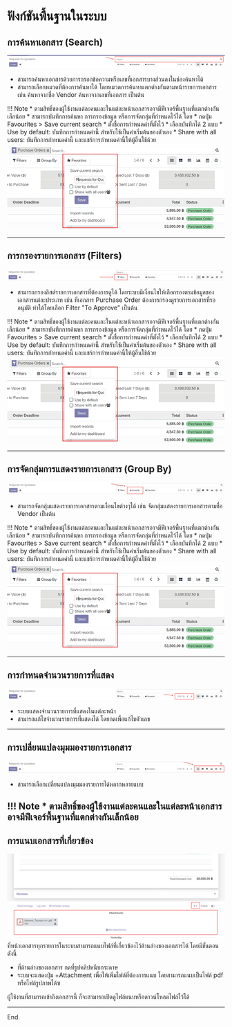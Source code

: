 # ฟังก์ชันพื้นฐานในระบบ

## การค้นหาเอกสาร (Search)

![](img/search_1.png)

* สามารถค้นหาเอกสารด้วยการกรอกข้อความหรือเลขที่เอกสารบางส่วนลงในช่องค้นหาได้
* สามารถเลือกหมวดที่ต้องการค้นหาได้ โดยหมวดการค้นหาแตกต่างกันตามหน้ารายการเอกสาร เช่น ค้นหาจากชื่อ Vendor ค้นหาจากเลขที่เอกสาร เป็นต้น

!!! Note
    * ตามสิทธิ์ของผู้ใช้งานแต่ละคนและในแต่ละหน้าเอกสารอาจมีฟีเจอร์พื้นฐานที่แตกต่างกันเล็กน้อย
    * สามารถบันทึกการค้นหา การกรองข้อมูล หรือการจัดกลุ่มที่กำหนดไว้ได้ โดย
        * กดปุ่ม Favourites > Save current search 
        * ตั้งชื่อการกำหนดค่าที่ตั้งไว้
        * เลือกบันทึกได้ 2 แบบ
            * Use by default: บันทึกการกำหนดค่านี้ สำหรับใช้เป็นค่าเริ่มต้นของตัวเอง
            * Share with all users: บันทึกการกำหนดค่านี้ และแชร์การกำหนดค่านี้ให้ผู้อื่นใช้ด้วย
            ![](img/favourite_1.png)

---

## การกรองรายการเอกสาร (Filters)

![](img/filter_1.png)

* สามารถกรองลิสต์รายการเอกสารที่ต้องการดูได้ โดยระบบมีเงื่อนไขให้เลือกรองตามข้อมูลของเอกสารแต่ละประเภท เช่น ที่เอกสาร Purchase Order ต้องการกรองดูรายการเอกสารที่รออนุมัติ ทำได้โดยเลือก Filter "To Approve" เป็นต้น

!!! Note
    * ตามสิทธิ์ของผู้ใช้งานแต่ละคนและในแต่ละหน้าเอกสารอาจมีฟีเจอร์พื้นฐานที่แตกต่างกันเล็กน้อย
    * สามารถบันทึกการค้นหา การกรองข้อมูล หรือการจัดกลุ่มที่กำหนดไว้ได้ โดย
        * กดปุ่ม Favourites > Save current search 
        * ตั้งชื่อการกำหนดค่าที่ตั้งไว้
        * เลือกบันทึกได้ 2 แบบ
            * Use by default: บันทึกการกำหนดค่านี้ สำหรับใช้เป็นค่าเริ่มต้นของตัวเอง
            * Share with all users: บันทึกการกำหนดค่านี้ และแชร์การกำหนดค่านี้ให้ผู้อื่นใช้ด้วย
            ![](img/favourite_1.png)

---

## การจัดกลุ่มการแสดงรายการเอกสาร (Group By)
![](img/groupby_1.png)

* สามารถจัดกลุ่มแสดงรายการเอกสารตามเงื่อนไขต่างๆได้ เช่น จัดกลุ่มแสดงรายการเอกสารตามชื่อ Vendor เป็นต้น

!!! Note
    * ตามสิทธิ์ของผู้ใช้งานแต่ละคนและในแต่ละหน้าเอกสารอาจมีฟีเจอร์พื้นฐานที่แตกต่างกันเล็กน้อย
    * สามารถบันทึกการค้นหา การกรองข้อมูล หรือการจัดกลุ่มที่กำหนดไว้ได้ โดย
        * กดปุ่ม Favourites > Save current search 
        * ตั้งชื่อการกำหนดค่าที่ตั้งไว้
        * เลือกบันทึกได้ 2 แบบ
            * Use by default: บันทึกการกำหนดค่านี้ สำหรับใช้เป็นค่าเริ่มต้นของตัวเอง
            * Share with all users: บันทึกการกำหนดค่านี้ และแชร์การกำหนดค่านี้ให้ผู้อื่นใช้ด้วย
            ![](img/favourite_1.png)

---

## การกำหนดจำนวนรายการที่แสดง

![](img/page_1.png)

* ระบบแสดงจำนวนรายการที่แสดงในแต่ละหน้า
* สามารถแก้ไขจำนวนรายการที่แสดงได้ โดยกดเพื่อแก้ไขตัวเลข

---

## การเปลี่ยนแปลงมุมมองรายการเอกสาร
![](img/view_1.png)

* สามารถเลือกเปลี่ยนแปลงมุมมองรายการได้หลากหลายแบบ

!!! Note
    * ตามสิทธิ์ของผู้ใช้งานแต่ละคนและในแต่ละหน้าเอกสารอาจมีฟีเจอร์พื้นฐานที่แตกต่างกันเล็กน้อย
---

## การแนบเอกสารที่เกี่ยวข้อง
![](img/attachment.png)
ที่หน้าเอกสารทุกรายการในระบบสามารถแนบไฟล์ที่เกี่ยวข้องไว้ด้านล่างของเอกสารได้ โดยมีขั้นตอนดังนี้

  * ที่ด้านล่างของเอกสาร กดที่รูปคลิปหนีบกระดาษ 
  * ระบบจะแสดงปุ่ม +Attachment เพื่อให้เพิ่มไฟล์ที่ต้องการแนบ โดยสามารถแนบเป็นไฟล์ pdf หรือไฟล์รูปภาพได้ฃ

ผู้ใช้งานที่สามารถเข้าถึงเอกสารนี้ ก็จะสามารถเปิดดูไฟล์แนบหรือดาวน์โหลดไฟล์ไว้ได้

---
End.

